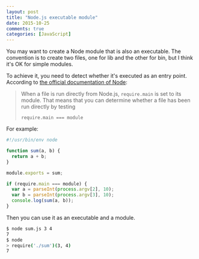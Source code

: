 ```yaml
---
layout: post
title: "Node.js executable module"
date: 2015-10-25
comments: true
categories: [JavaScript]
---
```


You may want to create a Node module that is also an executable. The convention is to create two files, one for lib and the other for bin, but I think it's OK for simple modules.

To achieve it, you need to detect whether it's executed as an entry point. According to [the official documentation of Node](https://nodejs.org/api/modules.html#modules_accessing_the_main_module):

>When a file is run directly from Node.js, `require.main` is set to its module. That means that you can determine whether a file has been run directly by testing
>```
>require.main === module
>```

For example:

```js
#!/usr/bin/env node

function sum(a, b) {
  return a + b;
}

module.exports = sum;

if (require.main === module) {
  var a = parseInt(process.argv[2], 10);
  var b = parseInt(process.argv[3], 10);
  console.log(sum(a, b));
}
```

Then you can use it as an executable and a module.

```sh
$ node sum.js 3 4
7
$ node
> require('./sum')(3, 4)
7
```
